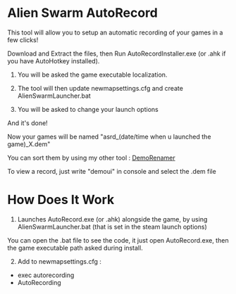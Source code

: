 # Alien Swarm AutoRecord

This tool will allow you to setup an automatic recording of your games in a few clicks!

Download and Extract the files, then Run AutoRecordInstaller.exe (or .ahk if you have AutoHotkey installed).

1) You will be asked the game executable localization.

2) The tool will then update newmapsettings.cfg and create AlienSwarmLauncher.bat

3) You will be asked to change your launch options

And it's done!

Now your games will be named "asrd_(date/time when u launched the game)_X.dem"

You can sort them by using my other tool : [DemoRenamer]()

To view a record, just write "demoui" in console and select the .dem file

# How Does It Work

1) Launches AutoRecord.exe (or .ahk) alongside the game, by using AlienSwarmLauncher.bat (that is set in the steam launch options)

You can open the .bat file to see the code, it just open AutoRecord.exe, then the game executable path asked during install.

2) Add to newmapsettings.cfg :

- exec autorecording
- AutoRecording
